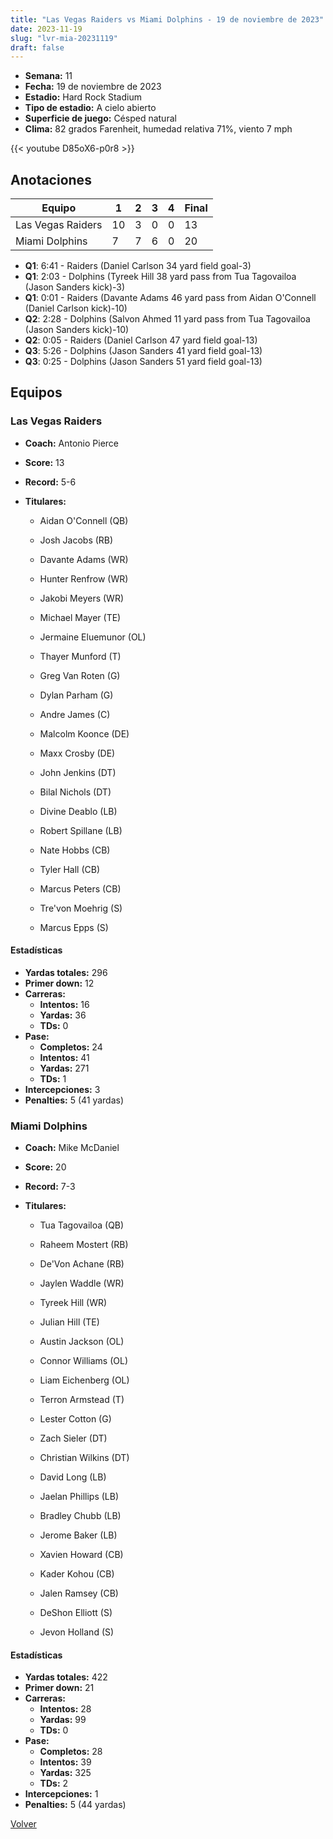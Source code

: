 ```yaml
---
title: "Las Vegas Raiders vs Miami Dolphins - 19 de noviembre de 2023"
date: 2023-11-19
slug: "lvr-mia-20231119"
draft: false
---
```


- **Semana:** 11
- **Fecha:** 19 de noviembre de 2023
- **Estadio:** Hard Rock Stadium
- **Tipo de estadio:** A cielo abierto
- **Superficie de juego:** Césped natural
- **Clima:** 82 grados Farenheit, humedad relativa 71%, viento 7 mph


{{< youtube D85oX6-p0r8 >}}


## Anotaciones
| Equipo | 1 | 2 | 3 | 4 | Final |
|--------|---|---|---|---|-------|
| Las Vegas Raiders  | 10 | 3 | 0 | 0  | 13 |
| Miami Dolphins  | 7 | 7 | 6 | 0  | 20 |
- **Q1**: 6:41 - Raiders (Daniel Carlson 34 yard field goal-3)
- **Q1**: 2:03 - Dolphins (Tyreek Hill 38 yard pass from Tua Tagovailoa (Jason Sanders kick)-3)
- **Q1**: 0:01 - Raiders (Davante Adams 46 yard pass from Aidan O'Connell (Daniel Carlson kick)-10)
- **Q2**: 2:28 - Dolphins (Salvon Ahmed 11 yard pass from Tua Tagovailoa (Jason Sanders kick)-10)
- **Q2**: 0:05 - Raiders (Daniel Carlson 47 yard field goal-13)
- **Q3**: 5:26 - Dolphins (Jason Sanders 41 yard field goal-13)
- **Q3**: 0:25 - Dolphins (Jason Sanders 51 yard field goal-13)


## Equipos


### Las Vegas Raiders
* **Coach:** Antonio Pierce
* **Score:** 13
* **Record:** 5-6
* **Titulares:** 

  * Aidan O'Connell (QB) 

  * Josh Jacobs (RB) 

  * Davante Adams (WR) 

  * Hunter Renfrow (WR) 

  * Jakobi Meyers (WR) 

  * Michael Mayer (TE) 

  * Jermaine Eluemunor (OL) 

  * Thayer Munford (T) 

  * Greg Van Roten (G) 

  * Dylan Parham (G) 

  * Andre James (C) 

  * Malcolm Koonce (DE) 

  * Maxx Crosby (DE) 

  * John Jenkins (DT) 

  * Bilal Nichols (DT) 

  * Divine Deablo (LB) 

  * Robert Spillane (LB) 

  * Nate Hobbs (CB) 

  * Tyler Hall (CB) 

  * Marcus Peters (CB) 

  * Tre'von Moehrig (S) 

  * Marcus Epps (S) 

#### Estadísticas
* **Yardas totales:** 296
* **Primer down:** 12
* **Carreras:**
  * **Intentos:** 16
  * **Yardas:** 36
  * **TDs:** 0
* **Pase:**
  * **Completos:** 24
  * **Intentos:** 41
  * **Yardas:** 271
  * **TDs:** 1
* **Intercepciones:** 3
* **Penalties:** 5 (41 yardas)

### Miami Dolphins
* **Coach:** Mike McDaniel
* **Score:** 20
* **Record:** 7-3
* **Titulares:** 

  * Tua Tagovailoa (QB) 

  * Raheem Mostert (RB) 

  * De'Von Achane (RB) 

  * Jaylen Waddle (WR) 

  * Tyreek Hill (WR) 

  * Julian Hill (TE) 

  * Austin Jackson (OL) 

  * Connor Williams (OL) 

  * Liam Eichenberg (OL) 

  * Terron Armstead (T) 

  * Lester Cotton (G) 

  * Zach Sieler (DT) 

  * Christian Wilkins (DT) 

  * David Long (LB) 

  * Jaelan Phillips (LB) 

  * Bradley Chubb (LB) 

  * Jerome Baker (LB) 

  * Xavien Howard (CB) 

  * Kader Kohou (CB) 

  * Jalen Ramsey (CB) 

  * DeShon Elliott (S) 

  * Jevon Holland (S) 

#### Estadísticas
* **Yardas totales:** 422
* **Primer down:** 21
* **Carreras:**
  * **Intentos:** 28
  * **Yardas:** 99
  * **TDs:** 0
* **Pase:**
  * **Completos:** 28
  * **Intentos:** 39
  * **Yardas:** 325
  * **TDs:** 2
* **Intercepciones:** 1
* **Penalties:** 5 (44 yardas)


[Volver](/historia/2023)
